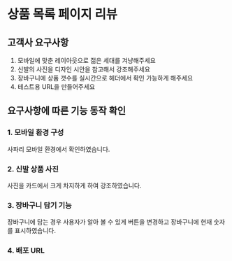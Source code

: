 # 상품 목록 페이지 리뷰

## 고객사 요구사항

1. 모바일에 맞춘 레이아웃으로 젊은 세대를 겨냥해주세요
2. 신발의 사진을 디자인 시안을 참고해서 강조해주세요
3. 장바구니에 상품 갯수를 실시간으로 헤더에서 확인 가능하게 해주세요
4. 테스트용 URL을 만들어주세요

## 요구사항에 따른 기능 동작 확인

### 1. 모바일 환경 구성
사파리 모바일 환경에서 확인하였습니다.

### 2. 신발 상품 사진
사진을 카드에서 크게 차지하게 하여 강조하였습니다.

### 3. 장바구니 담기 기능
장바구니에 담는 경우 사용자가 알아 볼 수 있게 버튼을 변경하고 장바구니에 현재 숫자를 표시하였습니다.


### 4. 배포 URL
